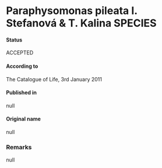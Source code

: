 Paraphysomonas pileata I. Stefanová & T. Kalina SPECIES
=======

#### Status
ACCEPTED

#### According to
The Catalogue of Life, 3rd January 2011

#### Published in
null

#### Original name
null

### Remarks
null